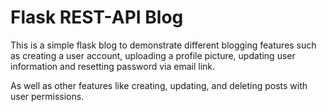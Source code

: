 # Flask REST-API Blog

This is a simple flask blog to demonstrate different blogging features such as creating a user account, uploading a profile picture, updating user information and resetting password via email link.

As well as other features like creating, updating, and deleting posts with user permissions.